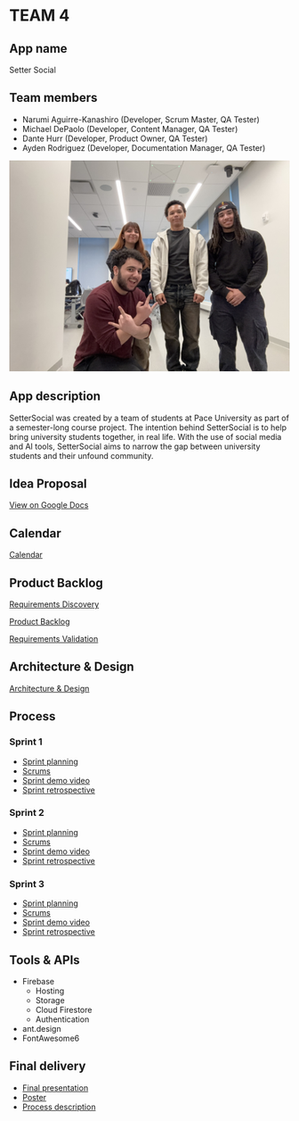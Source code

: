 # TEAM 4

## App name

Setter Social

## Team members

- Narumi Aguirre-Kanashiro (Developer, Scrum Master, QA Tester)
- Michael DePaolo (Developer, Content Manager, QA Tester)
- Dante Hurr (Developer, Product Owner, QA Tester)
- Ayden Rodriguez (Developer, Documentation Manager, QA Tester)

![Team photo](teamphoto.jpeg)

## App description

SetterSocial was created by a team of students at Pace University as part of a semester-long course project. The intention behind SetterSocial is to help bring university students together, in real life. With the use of social media and AI tools, SetterSocial aims to narrow the gap between university students and their unfound community.

## Idea Proposal
[View on Google Docs](https://docs.google.com/document/d/1E_Oy8bg0Y2sVYaKFZ3GKhS7G9ZgsDuDN/edit)

## Calendar
[Calendar](https://calendar.google.com/calendar/u/0?cid=aXZoMmU3NjhzMjRkdGlxZWYwcXZvbzhxcjBAZ3JvdXAuY2FsZW5kYXIuZ29vZ2xlLmNvbQ)

## Product Backlog
[Requirements Discovery](https://docs.google.com/document/d/16sWuHpuVZluOQdeZk2iXl42V6YaDWeHQfn3sB3lvnDM/edit?usp=sharing)

[Product Backlog](https://docs.google.com/spreadsheets/d/13R0Cm3azh8C6I4ZdDoIX3NGR2KjCGCo3qCF6qDjTQdI/edit?gid=8#gid=8)

[Requirements Validation](https://docs.google.com/document/d/1hbdF4vAeB3ECj7bzoVw4tQ9REHw7zp1r/edit?usp=sharing&ouid=106405741471780344102&rtpof=true&sd=true)

## Architecture & Design
[Architecture & Design](https://www.figma.com/files/team/1095467798080641518/project/282219962/CS-491-Team-4?fuid=1091391913002178406)

## Process

### Sprint 1

* [Sprint planning](https://docs.google.com/document/d/1KzwiYCMULmUyLwMTRf4Li1EbIVHiYqqUJcZLqMJv0mY/edit?tab=t.0)
* [Scrums](https://docs.google.com/document/d/1cmUkc2Q8SQszo7vuiLeh7Bt3gz8dEKSbK2-QwbStg0c/edit?tab=t.0)
* [Sprint demo video](https://drive.google.com/file/d/1YKBHamsMWY7ADXdNxwTsSF3e-xa_ADdJ/view?usp=drive_link)
* [Sprint retrospective](https://docs.google.com/document/d/1frc1RmsTgVKcCY87TGRVPh3Lrnwd4YBzEPfP_ZwckRY/edit?usp=share_link)

### Sprint 2

* [Sprint planning](https://docs.google.com/document/d/1empVjAJck_5d-XiLiNPSVZpvhQ8qgCyewp3ks6fR-3Y/edit?usp=sharing)
* [Scrums](https://docs.google.com/document/d/1HFyZtkPKbQP7dTMa1il7w0hZA2aWYlO_SecfGEN4yTs/edit?usp=share_link)
* [Sprint demo video](https://drive.google.com/file/d/1DeJAl8CaVHo6hA2JT5bLlfEee5UnK8vj/view?usp=share_link)
* [Sprint retrospective](https://docs.google.com/document/d/1CCRe7hW0iM1caKDsK5rdHyQmmDnx0X_kxBzn6dqPvnc/edit?usp=sharing)

### Sprint 3

* [Sprint planning](https://docs.google.com/document/d/1Nakzfd2cbA6bgvRFmCHeaqt6PKWTuExPiTgZIEQ3H_I/edit?usp=sharing)
* [Scrums](https://docs.google.com/document/d/1YGHmBSMdHzgyxpq_6KgC2bextkOvonxT0cQKOWLy0m8/edit?usp=sharing)
* [Sprint demo video]()
* [Sprint retrospective]()

## Tools & APIs

* Firebase
  - Hosting
  - Storage
  - Cloud Firestore
  - Authentication
* ant.design
* FontAwesome6

## Final delivery

* [Final presentation]()
* [Poster]()
* [Process description]()


